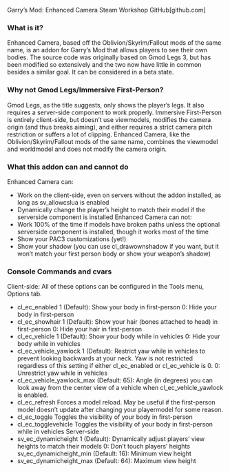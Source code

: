 Garry’s Mod: Enhanced Camera
Steam Workshop
GitHub[github.com]

### What is it?
Enhanced Camera, based off the Oblivion/Skyrim/Fallout mods of the same name, is an addon for Garry’s Mod that allows players to see their own bodies. The source code was originally based on Gmod Legs 3, but has been modified so extensively and the two now have little in common besides a similar goal. It can be considered in a beta state.

### Why not Gmod Legs/Immersive First-Person?
Gmod Legs, as the title suggests, only shows the player’s legs. It also requires a server-side component to work properly. Immersive First-Person is entirely client-side, but doesn’t use viewmodels, modifies the camera origin (and thus breaks aiming), and either requires a strict camera pitch restriction or suffers a lot of clipping. Enhanced Camera, like the Oblivion/Skyrim/Fallout mods of the same name, combines the viewmodel and worldmodel and does not modify the camera origin.

### What this addon can and cannot do
Enhanced Camera can:
* Work on the client-side, even on servers without the addon installed, as long as sv_allowcslua is enabled
* Dynamically change the player’s height to match their model if the serverside component is installed
Enhanced Camera can not:
* Work 100% of the time if models have broken paths unless the optional serverside component is installed, though it works most of the time
* Show your PAC3 customizations (yet!)
* Show your shadow (you can use cl_drawownshadow if you want, but it won’t match your first person body or show your weapon’s shadow)

### Console Commands and cvars
Client-side: All of these options can be configured in the Tools menu, Options tab.
* cl_ec_enabled
1 (Default): Show your body in first-person
0: Hide your body in first-person
* cl_ec_showhair
1 (Default): Show your hair (bones attached to head) in first-person
0: Hide your hair in first-person
* cl_ec_vehicle
1 (Default): Show your body while in vehicles
0: Hide your body while in vehicles
* cl_ec_vehicle_yawlock
1 (Default): Restrict yaw while in vehicles to prevent looking backwards at your neck. Yaw is not restricted regardless of this setting if either cl_ec_enabled or cl_ec_vehicle is 0.
0: Unrestrict yaw while in vehicles
* cl_ec_vehicle_yawlock_max
(Default: 65): Angle (in degrees) you can look away from the center view of a vehicle when cl_ec_vehicle_yawlock is enabled.
* cl_ec_refresh
Forces a model reload. May be useful if the first-person model doesn’t update after changing your playermodel for some reason.
* cl_ec_toggle
Toggles the visibility of your body in first-person
* cl_ec_togglevehicle
Toggles the visibility of your body in first-person while in vehicles
Server-side
* sv_ec_dynamicheight
1 (Default): Dynamically adjust players’ view heights to match their models
0: Don’t touch players’ heights
sv_ec_dynamicheight_min
(Default: 16): Minimum view height
* sv_ec_dynamicheight_max
(Default: 64): Maximum view height
